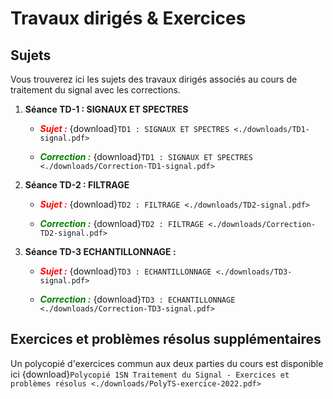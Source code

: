 # Travaux dirigés & Exercices 


## Sujets
Vous trouverez ici les sujets des travaux dirigés associés au cours de traitement du signal avec les corrections.

1. **Séance TD-1 : SIGNAUX ET SPECTRES** 


    - <span style="color:red"> ***Sujet :***</span> {download}`TD1 : SIGNAUX ET SPECTRES <./downloads/TD1-signal.pdf>`

    - <span style="color:green"> ***Correction :***</span> {download}`TD1 : SIGNAUX ET SPECTRES <./downloads/Correction-TD1-signal.pdf>`

2. **Séance TD-2 : FILTRAGE** 

    - <span style="color:red"> ***Sujet :***</span> {download}`TD2 : FILTRAGE <./downloads/TD2-signal.pdf>`

    - <span style="color:green">***Correction :***</span> {download}`TD2 : FILTRAGE <./downloads/Correction-TD2-signal.pdf>`
    
3. **Séance TD-3 ECHANTILLONNAGE :** 

    - <span style="color:red"> ***Sujet :***</span> {download}`TD3 : ECHANTILLONNAGE <./downloads/TD3-signal.pdf>`

    - <span style="color:green">***Correction :***</span> {download}`TD3 : ECHANTILLONNAGE <./downloads/Correction-TD3-signal.pdf>`
    

## Exercices et problèmes résolus supplémentaires

Un polycopié d'exercices commun aux deux parties du cours est disponible ici {download}`Polycopié 1SN Traitement du Signal - Exercices et problèmes résolus <./downloads/PolyTS-exercice-2022.pdf>`